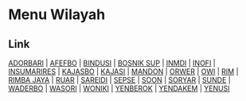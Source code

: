 # Menu Wilayah

## Link

[ADORBARI](https://github.com/gigit-pemilu/pemilu-2024-91-papua/tree/main/pilpres/hitung-suara/sub/91-papua/sub/06-biak-numfor/sub/03-biak-timur/sub/2031-adorbari)
 | 
[AFEFBO](https://github.com/gigit-pemilu/pemilu-2024-91-papua/tree/main/pilpres/hitung-suara/sub/91-papua/sub/06-biak-numfor/sub/03-biak-timur/sub/2038-afefbo)
 | 
[BINDUSI](https://github.com/gigit-pemilu/pemilu-2024-91-papua/tree/main/pilpres/hitung-suara/sub/91-papua/sub/06-biak-numfor/sub/03-biak-timur/sub/2014-bindusi)
 | 
[BOSNIK SUP](https://github.com/gigit-pemilu/pemilu-2024-91-papua/tree/main/pilpres/hitung-suara/sub/91-papua/sub/06-biak-numfor/sub/03-biak-timur/sub/2032-bosnik-sup)
 | 
[INMDI](https://github.com/gigit-pemilu/pemilu-2024-91-papua/tree/main/pilpres/hitung-suara/sub/91-papua/sub/06-biak-numfor/sub/03-biak-timur/sub/2039-inmdi)
 | 
[INOFI](https://github.com/gigit-pemilu/pemilu-2024-91-papua/tree/main/pilpres/hitung-suara/sub/91-papua/sub/06-biak-numfor/sub/03-biak-timur/sub/2033-inofi)
 | 
[INSUMARIRES](https://github.com/gigit-pemilu/pemilu-2024-91-papua/tree/main/pilpres/hitung-suara/sub/91-papua/sub/06-biak-numfor/sub/03-biak-timur/sub/2028-insumarires)
 | 
[KAJASBO](https://github.com/gigit-pemilu/pemilu-2024-91-papua/tree/main/pilpres/hitung-suara/sub/91-papua/sub/06-biak-numfor/sub/03-biak-timur/sub/2017-kajasbo)
 | 
[KAJASI](https://github.com/gigit-pemilu/pemilu-2024-91-papua/tree/main/pilpres/hitung-suara/sub/91-papua/sub/06-biak-numfor/sub/03-biak-timur/sub/2005-kajasi)
 | 
[MANDON](https://github.com/gigit-pemilu/pemilu-2024-91-papua/tree/main/pilpres/hitung-suara/sub/91-papua/sub/06-biak-numfor/sub/03-biak-timur/sub/2022-mandon)
 | 
[ORWER](https://github.com/gigit-pemilu/pemilu-2024-91-papua/tree/main/pilpres/hitung-suara/sub/91-papua/sub/06-biak-numfor/sub/03-biak-timur/sub/2015-orwer)
 | 
[OWI](https://github.com/gigit-pemilu/pemilu-2024-91-papua/tree/main/pilpres/hitung-suara/sub/91-papua/sub/06-biak-numfor/sub/03-biak-timur/sub/2003-owi)
 | 
[RIM](https://github.com/gigit-pemilu/pemilu-2024-91-papua/tree/main/pilpres/hitung-suara/sub/91-papua/sub/06-biak-numfor/sub/03-biak-timur/sub/2030-rim)
 | 
[RIMBA JAYA](https://github.com/gigit-pemilu/pemilu-2024-91-papua/tree/main/pilpres/hitung-suara/sub/91-papua/sub/06-biak-numfor/sub/03-biak-timur/sub/2002-rimba-jaya)
 | 
[RUAR](https://github.com/gigit-pemilu/pemilu-2024-91-papua/tree/main/pilpres/hitung-suara/sub/91-papua/sub/06-biak-numfor/sub/03-biak-timur/sub/2021-ruar)
 | 
[SAREIDI](https://github.com/gigit-pemilu/pemilu-2024-91-papua/tree/main/pilpres/hitung-suara/sub/91-papua/sub/06-biak-numfor/sub/03-biak-timur/sub/2013-sareidi)
 | 
[SEPSE](https://github.com/gigit-pemilu/pemilu-2024-91-papua/tree/main/pilpres/hitung-suara/sub/91-papua/sub/06-biak-numfor/sub/03-biak-timur/sub/2011-sepse)
 | 
[SOON](https://github.com/gigit-pemilu/pemilu-2024-91-papua/tree/main/pilpres/hitung-suara/sub/91-papua/sub/06-biak-numfor/sub/03-biak-timur/sub/2012-soon)
 | 
[SORYAR](https://github.com/gigit-pemilu/pemilu-2024-91-papua/tree/main/pilpres/hitung-suara/sub/91-papua/sub/06-biak-numfor/sub/03-biak-timur/sub/2023-soryar)
 | 
[SUNDE](https://github.com/gigit-pemilu/pemilu-2024-91-papua/tree/main/pilpres/hitung-suara/sub/91-papua/sub/06-biak-numfor/sub/03-biak-timur/sub/2010-sunde)
 | 
[WADERBO](https://github.com/gigit-pemilu/pemilu-2024-91-papua/tree/main/pilpres/hitung-suara/sub/91-papua/sub/06-biak-numfor/sub/03-biak-timur/sub/2037-waderbo)
 | 
[WASORI](https://github.com/gigit-pemilu/pemilu-2024-91-papua/tree/main/pilpres/hitung-suara/sub/91-papua/sub/06-biak-numfor/sub/03-biak-timur/sub/2035-wasori)
 | 
[WONIKI](https://github.com/gigit-pemilu/pemilu-2024-91-papua/tree/main/pilpres/hitung-suara/sub/91-papua/sub/06-biak-numfor/sub/03-biak-timur/sub/2004-woniki)
 | 
[YENBEROK](https://github.com/gigit-pemilu/pemilu-2024-91-papua/tree/main/pilpres/hitung-suara/sub/91-papua/sub/06-biak-numfor/sub/03-biak-timur/sub/2034-yenberok)
 | 
[YENDAKEM](https://github.com/gigit-pemilu/pemilu-2024-91-papua/tree/main/pilpres/hitung-suara/sub/91-papua/sub/06-biak-numfor/sub/03-biak-timur/sub/2036-yendakem)
 | 
[YENUSI](https://github.com/gigit-pemilu/pemilu-2024-91-papua/tree/main/pilpres/hitung-suara/sub/91-papua/sub/06-biak-numfor/sub/03-biak-timur/sub/2016-yenusi)

